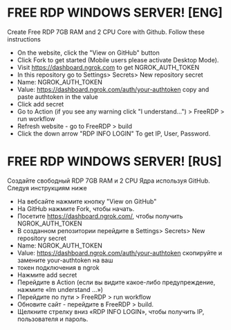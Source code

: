 # FREE RDP WINDOWS SERVER! [ENG]

Create Free RDP 7GB RAM and 2 CPU Core with Github.
Follow these instructions
+ On the website, click the "View on GitHub" button
+ Click Fork to get started (Mobile users please activate Desktop Mode).
+ Visit https://dashboard.ngrok.com to get NGROK_AUTH_TOKEN
+ In this repository go to Settings> Secrets> New repository secret
+ Name: NGROK_AUTH_TOKEN
+ Value: https://dashboard.ngrok.com/auth/your-authtoken copy and paste authtoken in the value
+ Click add secret
+ Go to Action (if you see any warning click "I understand...") > FreeRDP > run workflow
+ Refresh website - go to FreeRDP > build
+ Click the down arrow "RDP INFO LOGIN" To get IP, User, Password.

# FREE RDP WINDOWS SERVER! [RUS]

Создайте свободный RDP 7GB RAM и 2 CPU Ядра используя GitHub.
Следуя инструкциям ниже
+ На вебсайте нажмите кнопку "View on GitHub"
+ На GitHub нажмите Fork, чтобы начать.
+ Посетите https://dashboard.ngrok.com/, чтобы получить NGROK_AUTH_TOKEN
+ В созданном репозитории перейдите в Settings> Secrets> New repository secret
+ Name: NGROK_AUTH_TOKEN
+ Value: https://dashboard.ngrok.com/auth/your-authtoken скопируйте и замените your-authtoken на ваш 
+ токен подключения в ngrok
+ Нажмите add secret
+ Перейдите в Action (если вы видите какое-либо предупреждение, нажмите «Im understand ...») 
+ Перейдите по пути > FreeRDP > run workflow
+ Обновите сайт - перейдите в FreeRDP > build.
+ Щелкните стрелку вниз «RDP INFO LOGIN», чтобы получить IP, пользователя и пароль.
